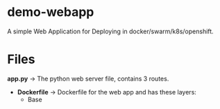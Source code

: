 # demo-webapp
A simple Web Application for Deploying in docker/swarm/k8s/openshift.

# Files
**app.py** -> The python web server file, contains 3 routes.
- **Dockerfile** -> Dockerfile for the web app and has these layers:
  * Base
